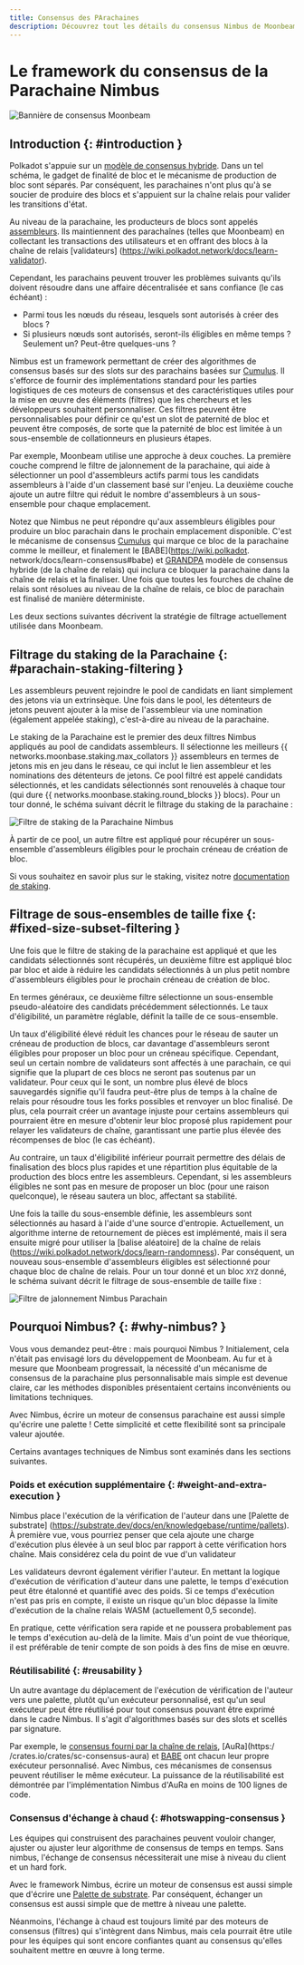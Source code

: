 ```yaml
---
title: Consensus des PArachaines
description: Découvrez tout les détails du consensus Nimbus de Moonbeam et son fonctionnement dans le cadre du modèle de sécurité partagé de Polkadot
---
```


# Le framework du consensus de la Parachaine Nimbus

![Bannière de consensus Moonbeam](/images/consensus/consensus-banner.png)

## Introduction {: #introduction } 

Polkadot s'appuie sur un [modèle de consensus hybride](https://wiki.polkadot.network/docs/learn-consensus). Dans un tel schéma, le gadget de finalité de bloc et le mécanisme de production de bloc sont séparés. Par conséquent, les parachaines n'ont plus qu'à se soucier de produire des blocs et s'appuient sur la chaîne relais pour valider les transitions d'état.

Au niveau de la parachaine, les producteurs de blocs sont appelés [assembleurs](https://wiki.polkadot.network/docs/learn-collator). Ils maintiennent des parachaînes (telles que Moonbeam) en collectant les transactions des utilisateurs et en offrant des blocs à la chaîne de relais [validateurs] (https://wiki.polkadot.network/docs/learn-validator).

Cependant, les parachains peuvent trouver les problèmes suivants qu'ils doivent résoudre dans une affaire décentralisée et sans confiance (le cas échéant) :

 - Parmi tous les nœuds du réseau, lesquels sont autorisés à créer des blocs ?
 - Si plusieurs nœuds sont autorisés, seront-ils éligibles en même temps ? Seulement un? Peut-être quelques-uns ?

Nimbus est un framework permettant de créer des algorithmes de consensus basés sur des slots sur des parachains basées sur [Cumulus](https://github.com/paritytech/cumulus). Il s'efforce de fournir des implémentations standard pour les parties logistiques de ces moteurs de consensus et des caractéristiques utiles pour la mise en œuvre des éléments (filtres) que les chercheurs et les développeurs souhaitent personnaliser. Ces filtres peuvent être personnalisables pour définir ce qu'est un slot de paternité de bloc et peuvent être composés, de sorte que la paternité de bloc est limitée à un sous-ensemble de collationneurs en plusieurs étapes.

Par exemple, Moonbeam utilise une approche à deux couches. La première couche comprend le filtre de jalonnement de la parachaine, qui aide à sélectionner un pool d'assembleurs actifs parmi tous les candidats assembleurs à l'aide d'un classement basé sur l'enjeu. La deuxième couche ajoute un autre filtre qui réduit le nombre d'assembleurs à un sous-ensemble pour chaque emplacement.

Notez que Nimbus ne peut répondre qu'aux assembleurs éligibles pour produire un bloc parachain dans le prochain emplacement disponible. C'est le mécanisme de consensus [Cumulus](https://wiki.polkadot.network/docs/build-cumulus#docsNav) qui marque ce bloc de la parachaine comme le meilleur, et finalement le [BABE](https://wiki.polkadot. network/docs/learn-consensus#babe) et [GRANDPA](https://wiki.polkadot.network/docs/learn-consensus#grandpa-finality-gadget) modèle de consensus hybride (de la chaîne de relais) qui inclura ce bloquer la parachaine dans la chaîne de relais et la finaliser. Une fois que toutes les fourches de chaîne de relais sont résolues au niveau de la chaîne de relais, ce bloc de parachain est finalisé de manière déterministe.

Les deux sections suivantes décrivent la stratégie de filtrage actuellement utilisée dans Moonbeam.

## Filtrage du staking de la Parachaine {: #parachain-staking-filtering } 

Les assembleurs peuvent rejoindre le pool de candidats en liant simplement des jetons via un extrinsèque. Une fois dans le pool, les détenteurs de jetons peuvent ajouter à la mise de l'assembleur via une nomination (également appelée staking), c'est-à-dire au niveau de la parachaine.

Le staking de la Parachaine est le premier des deux filtres Nimbus appliqués au pool de candidats assembleurs. Il sélectionne les meilleurs {{ networks.moonbase.staking.max_collators }} assembleurs en termes de jetons mis en jeu dans le réseau, ce qui inclut le lien assembleur et les nominations des détenteurs de jetons. Ce pool filtré est appelé candidats sélectionnés, et les candidats sélectionnés sont renouvelés à chaque tour (qui dure {{ networks.moonbase.staking.round_blocks }} blocs). Pour un tour donné, le schéma suivant décrit le filtrage du staking de la parachaine :

![Filtre de staking de la Parachaine Nimbus](/images/consensus/consensus-images1.png)

À partir de ce pool, un autre filtre est appliqué pour récupérer un sous-ensemble d'assembleurs éligibles pour le prochain créneau de création de bloc.

Si vous souhaitez en savoir plus sur le staking, visitez notre [documentation de staking](/staking/overview/).

## Filtrage de sous-ensembles de taille fixe {: #fixed-size-subset-filtering } 

Une fois que le filtre de staking de la parachaine est appliqué et que les candidats sélectionnés sont récupérés, un deuxième filtre est appliqué bloc par bloc et aide à réduire les candidats sélectionnés à un plus petit nombre d'assembleurs éligibles pour le prochain créneau de création de bloc.

En termes généraux, ce deuxième filtre sélectionne un sous-ensemble pseudo-aléatoire des candidats précédemment sélectionnés. Le taux d'éligibilité, un paramètre réglable, définit la taille de ce sous-ensemble.

Un taux d'éligibilité élevé réduit les chances pour le réseau de sauter un créneau de production de blocs, car davantage d'assembleurs seront éligibles pour proposer un bloc pour un créneau spécifique. Cependant, seul un certain nombre de validateurs sont affectés à une parachain, ce qui signifie que la plupart de ces blocs ne seront pas soutenus par un validateur. Pour ceux qui le sont, un nombre plus élevé de blocs sauvegardés signifie qu'il faudra peut-être plus de temps à la chaîne de relais pour résoudre tous les forks possibles et renvoyer un bloc finalisé. De plus, cela pourrait créer un avantage injuste pour certains assembleurs qui pourraient être en mesure d'obtenir leur bloc proposé plus rapidement pour relayer les validateurs de chaîne, garantissant une partie plus élevée des récompenses de bloc (le cas échéant).

Au contraire, un taux d'éligibilité inférieur pourrait permettre des délais de finalisation des blocs plus rapides et une répartition plus équitable de la production des blocs entre les assembleurs. Cependant, si les assembleurs éligibles ne sont pas en mesure de proposer un bloc (pour une raison quelconque), le réseau sautera un bloc, affectant sa stabilité.

Une fois la taille du sous-ensemble définie, les assembleurs sont sélectionnés au hasard à l'aide d'une source d'entropie. Actuellement, un algorithme interne de retournement de pièces est implémenté, mais il sera ensuite migré pour utiliser la [balise aléatoire] de la chaîne de relais (https://wiki.polkadot.network/docs/learn-randomness). Par conséquent, un nouveau sous-ensemble d'assembleurs éligibles est sélectionné pour chaque bloc de chaîne de relais. Pour un tour donné et un bloc `XYZ` donné, le schéma suivant décrit le filtrage de sous-ensemble de taille fixe :

![Filtre de jalonnement Nimbus Parachain](/images/consensus/consensus-images2.png)

## Pourquoi Nimbus? {: #why-nimbus? } 

Vous vous demandez peut-être : mais pourquoi Nimbus ? Initialement, cela n'était pas envisagé lors du développement de Moonbeam. Au fur et à mesure que Moonbeam progressait, la nécessité d'un mécanisme de consensus de la parachaine plus personnalisable mais simple est devenue claire, car les méthodes disponibles présentaient certains inconvénients ou limitations techniques.

<!-- Dans le [consensus de la chaîne de relais](https://github.com/paritytech/cumulus/blob/master/client/consensus/relay-chain/src/lib.rs), chaque nœud se considère comme un colator et peut proposer un bloc candidat parachain. Il appartient ensuite à la chaîne de relais de résoudre les éventuelles fourches et de finaliser un bloc.

Le mécanisme de consensus [AuRa](https://crates.io/crates/sc-consensus-aura) (abréviation de tour d'autorité) est basé sur une liste connue d'autorités qui se relaient pour produire des blocs dans chaque emplacement. Chaque autorité ne peut proposer qu'un seul bloc par slot et s'appuie sur la chaîne la plus longue.-->

Avec Nimbus, écrire un moteur de consensus parachaine est aussi simple qu'écrire une palette ! Cette simplicité et cette flexibilité sont sa principale valeur ajoutée.

Certains avantages techniques de Nimbus sont examinés dans les sections suivantes.

### Poids et exécution supplémentaire {: #weight-and-extra-execution } 

Nimbus place l'exécution de la vérification de l'auteur dans une [Palette de substrate] (https://substrate.dev/docs/en/knowledgebase/runtime/pallets). À première vue, vous pourriez penser que cela ajoute une charge d'exécution plus élevée à un seul bloc par rapport à cette vérification hors chaîne. Mais considérez cela du point de vue d'un validateur

Les validateurs devront également vérifier l'auteur. En mettant la logique d'exécution de vérification d'auteur dans une palette, le temps d'exécution peut être étalonné et quantifié avec des poids. Si ce temps d'exécution n'est pas pris en compte, il existe un risque qu'un bloc dépasse la limite d'exécution de la chaîne relais WASM (actuellement 0,5 seconde).

En pratique, cette vérification sera rapide et ne poussera probablement pas le temps d'exécution au-delà de la limite. Mais d'un point de vue théorique, il est préférable de tenir compte de son poids à des fins de mise en œuvre.

### Réutilisabilité {: #reusability } 

Un autre avantage du déplacement de l'exécution de vérification de l'auteur vers une palette, plutôt qu'un exécuteur personnalisé, est qu'un seul exécuteur peut être réutilisé pour tout consensus pouvant être exprimé dans le cadre Nimbus. Il s'agit d'algorithmes basés sur des slots et scellés par signature.

Par exemple, le [consensus fourni par la chaîne de relais](https://github.com/paritytech/cumulus/blob/master/client/consensus/relay-chain/src/lib.rs), [AuRa](https:/ /crates.io/crates/sc-consensus-aura) et [BABE](https://crates.io/crates/sc-consensus-babe) ont chacun leur propre exécuteur personnalisé. Avec Nimbus, ces mécanismes de consensus peuvent réutiliser le même exécuteur. La puissance de la réutilisabilité est démontrée par l'implémentation Nimbus d'AuRa en moins de 100 lignes de code.

### Consensus d'échange à chaud {: #hotswapping-consensus } 

Les équipes qui construisent des parachaines peuvent vouloir changer, ajuster ou ajuster leur algorithme de consensus de temps en temps. Sans nimbus, l'échange de consensus nécessiterait une mise à niveau du client et un hard fork.

Avec le framework Nimbus, écrire un moteur de consensus est aussi simple que d'écrire une [Palette de substrate](https://substrate.dev/docs/en/knowledgebase/runtime/pallets). Par conséquent, échanger un consensus est aussi simple que de mettre à niveau une palette.

Néanmoins, l'échange à chaud est toujours limité par des moteurs de consensus (filtres) qui s'intègrent dans Nimbus, mais cela pourrait être utile pour les équipes qui sont encore confiantes quant au consensus qu'elles souhaitent mettre en œuvre à long terme.
